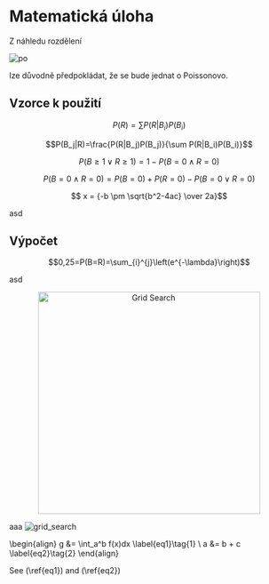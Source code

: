 # Matematická úloha

Z náhledu rozdělení

![po](https://github.com/user-attachments/assets/51695bfb-3267-42b7-8636-7a5a0bb19461)

lze důvodně předpokládat, že se bude jednat o Poissonovo.

## Vzorce k použití

$$P(R)=\sum P(R|B_i)P(B_i)$$

$$P(B_j|R)=\frac{P(R|B_j)P(B_j)}{\sum P(R|B_i)P(B_i)}$$

$$P(B \geq 1 \vee R \geq 1)=1-P(B=0 \wedge R=0)$$

$$P(B=0 \wedge R=0)=P(B=0)+P(R=0)-P(B=0\vee R=0)$$

$$ x = {-b \pm \sqrt{b^2-4ac} \over 2a}$$

asd
## Výpočet
$$0,25=P(B=R)=\sum_{i}^{j}\left(e^{-\lambda}\right)$$


asd
<!-- Add image using HTML -->
<p align="center">
  <img src="https://github.com/user-attachments/assets/e000f56d-79a1-4221-9fbe-2396ccfbcd45" alt="Grid Search" width="400"/>
</p>


aaa
![grid_search](https://github.com/user-attachments/assets/e000f56d-79a1-4221-9fbe-2396ccfbcd45)


\begin{align}
    g &= \int_a^b f(x)dx \label{eq1}\tag{1} \\
    a &= b + c \label{eq2}\tag{2}
\end{align}

See (\ref{eq1}) and (\ref{eq2})
